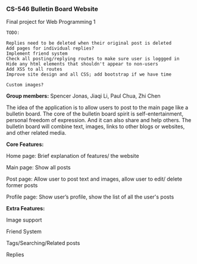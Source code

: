 ### CS-546 Bulletin Board Website
Final project for Web Programming 1

```
TODO: 

Replies need to be deleted when their original post is deleted
Add pages for individual replies?
Implement friend system
Check all posting/replying routes to make sure user is loggged in
Hide any html elements that shouldn't appear to non-users
Add XSS to all routes
Improve site design and all CSS; add bootstrap if we have time

Custom images?

```

**Group members:**
Spencer Jonas, Jiaqi Li, Paul Chua, Zhi Chen

The idea of the application is to allow users to post to the main page like a bulletin board. The core of the bulletin board spirit is self-entertainment, personal freedom of expression. And it can also share and help others. The bulletin board will combine text, images, links to other blogs or websites, and other related media.

**Core Features:**

Home page: Brief explanation of features/ the website

Main page: Show all posts

Post page: Allow user to post text and images, allow user to edit/ delete former posts

Profile page: Show user’s profile, show the list of all the user's posts


**Extra Features:**

Image support

Friend System

Tags/Searching/Related posts

Replies

